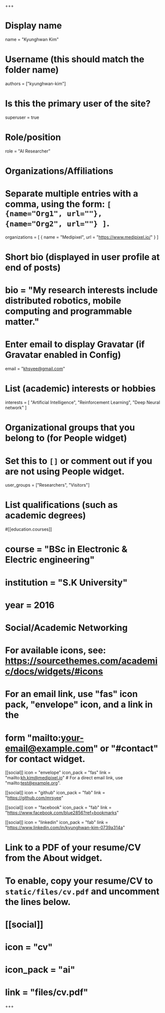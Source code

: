 +++
# Display name
name = "Kyunghwan Kim"

# Username (this should match the folder name)
authors = ["kyunghwan-kim"]

# Is this the primary user of the site?
superuser = true

# Role/position
role = "AI Researcher"

# Organizations/Affiliations
#   Separate multiple entries with a comma, using the form: `[ {name="Org1", url=""}, {name="Org2", url=""} ]`.
organizations = [ { name = "Medipixel", url = "https://www.medipixel.io/" } ]

# Short bio (displayed in user profile at end of posts)
# bio = "My research interests include distributed robotics, mobile computing and programmable matter."

# Enter email to display Gravatar (if Gravatar enabled in Config)
email = "khsyee@gmail.com"

# List (academic) interests or hobbies
interests = [
  "Artificial Intelligence",
  "Reinforcement Learning",
  "Deep Neural network"
]

# Organizational groups that you belong to (for People widget)
#   Set this to `[]` or comment out if you are not using People widget.
user_groups = ["Researchers", "Visitors"]

# List qualifications (such as academic degrees)
#[[education.courses]]
#  course = "BSc in Electronic & Electric engineering"
#  institution = "S.K University"
#  year = 2016

# Social/Academic Networking
# For available icons, see: https://sourcethemes.com/academic/docs/widgets/#icons
#   For an email link, use "fas" icon pack, "envelope" icon, and a link in the
#   form "mailto:your-email@example.com" or "#contact" for contact widget.

[[social]]
  icon = "envelope"
  icon_pack = "fas"
  link = "mailto:kh.kim@medipixel.io"  # For a direct email link, use "mailto:test@example.org".

[[social]]
  icon = "github"
  icon_pack = "fab"
  link = "https://github.com/mrsyee"

[[social]]
  icon = "facebook"
  icon_pack = "fab"
  link = "https://www.facebook.com/blue2856?ref=bookmarks"

[[social]]
  icon = "linkedin"
  icon_pack = "fab"
  link = "https://www.linkedin.com/in/kyunghwan-kim-0739a314a"

# Link to a PDF of your resume/CV from the About widget.
# To enable, copy your resume/CV to `static/files/cv.pdf` and uncomment the lines below.
# [[social]]
#   icon = "cv"
#   icon_pack = "ai"
#   link = "files/cv.pdf"

+++
